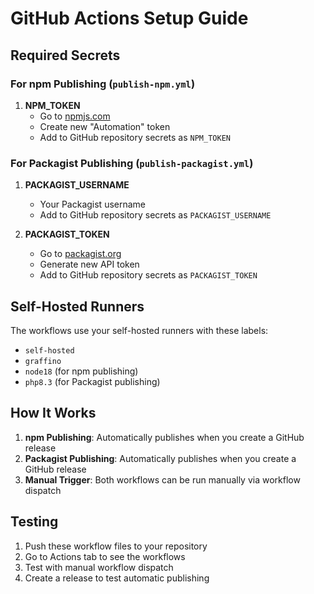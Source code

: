 # GitHub Actions Setup Guide

## Required Secrets

### For npm Publishing (`publish-npm.yml`)

1. **NPM_TOKEN**
   - Go to [npmjs.com](https://www.npmjs.com/settings/tokens)
   - Create new "Automation" token
   - Add to GitHub repository secrets as `NPM_TOKEN`

### For Packagist Publishing (`publish-packagist.yml`)

1. **PACKAGIST_USERNAME**
   - Your Packagist username
   - Add to GitHub repository secrets as `PACKAGIST_USERNAME`

2. **PACKAGIST_TOKEN**
   - Go to [packagist.org](https://packagist.org/profile/)
   - Generate new API token
   - Add to GitHub repository secrets as `PACKAGIST_TOKEN`

## Self-Hosted Runners

The workflows use your self-hosted runners with these labels:
- `self-hosted`
- `graffino`
- `node18` (for npm publishing)
- `php8.3` (for Packagist publishing)

## How It Works

1. **npm Publishing**: Automatically publishes when you create a GitHub release
2. **Packagist Publishing**: Automatically publishes when you create a GitHub release
3. **Manual Trigger**: Both workflows can be run manually via workflow dispatch

## Testing

1. Push these workflow files to your repository
2. Go to Actions tab to see the workflows
3. Test with manual workflow dispatch
4. Create a release to test automatic publishing
